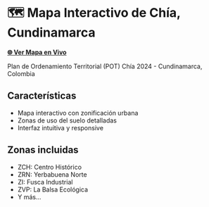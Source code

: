 # 🗺️ Mapa Interactivo de Chía, Cundinamarca

**[🌐 Ver Mapa en Vivo](https://pepegamboa.github.io/mapa-chia-cundinamarca/)**

Plan de Ordenamiento Territorial (POT) Chía 2024 - Cundinamarca, Colombia

## Características
- Mapa interactivo con zonificación urbana
- Zonas de uso del suelo detalladas
- Interfaz intuitiva y responsive

## Zonas incluidas
- ZCH: Centro Histórico
- ZRN: Yerbabuena Norte  
- ZI: Fusca Industrial
- ZVP: La Balsa Ecológica
- Y más...
